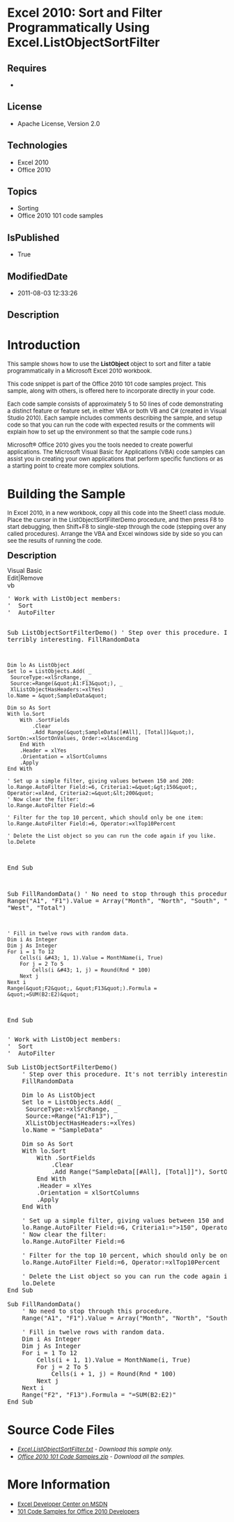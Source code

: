 # Excel 2010: Sort and Filter Programmatically Using Excel.ListObjectSortFilter
## Requires
* 
## License
* Apache License, Version 2.0
## Technologies
* Excel 2010
* Office 2010
## Topics
* Sorting
* Office 2010 101 code samples
## IsPublished
* True
## ModifiedDate
* 2011-08-03 12:33:26
## Description

<h1>Introduction</h1>
<p><span style="font-size:small">This sample shows how to use the <strong>ListObject
</strong>object to sort and filter a table programmatically in a Microsoft Excel 2010 workbook.</span></p>
<p><span style="font-size:small">This code snippet is part of the Office 2010 101 code samples project. This sample, along with others, is offered here to incorporate directly in your code.</span></p>
<p><span style="font-size:small">Each code sample consists of approximately 5 to 50 lines of code demonstrating a distinct feature or feature set, in either VBA or both VB and C# (created in Visual Studio 2010). Each sample includes comments describing the
 sample, and setup code so that you can run the code with expected results or the comments will explain how to set up the environment so that the sample code runs.)</span></p>
<p><span style="font-size:small">Microsoft&reg; Office 2010 gives you the tools needed to create powerful applications. The Microsoft Visual Basic for Applications (VBA) code samples can assist you in creating your own applications that perform specific functions
 or as a starting point to create more complex solutions.</span></p>
<h1><span>Building the Sample</span></h1>
<p><span style="font-size:small">In Excel 2010, in a new workbook, copy all this code into the Sheet1 class module. Place the cursor in the ListObjectSortFilterDemo procedure, and then press F8 to start debugging, then Shift&#43;F8 to single-step through the code
 (stepping over any called procedures). Arrange the VBA and Excel windows side by side so you can see the results of running the code.</span></p>
<p><span style="font-size:20px; font-weight:bold">Description</span></p>
<div class="scriptcode">
<div class="pluginEditHolder" pluginCommand="mceScriptCode">
<div class="title"><span>Visual Basic</span></div>
<div class="pluginLinkHolder"><span class="pluginEditHolderLink">Edit</span>|<span class="pluginRemoveHolderLink">Remove</span></div>
<span class="hidden">vb</span>
<pre class="hidden">' Work with ListObject members:
'  Sort
'  AutoFilter

Sub ListObjectSortFilterDemo()
    ' Step over this procedure. It's not terribly interesting.
    FillRandomData
   
    Dim lo As ListObject
    Set lo = ListObjects.Add( _
     SourceType:=xlSrcRange, _
     Source:=Range(&quot;A1:F13&quot;), _
     XlListObjectHasHeaders:=xlYes)
    lo.Name = &quot;SampleData&quot;
   
    Dim so As Sort
    With lo.Sort
        With .SortFields
            .Clear
            .Add Range(&quot;SampleData[[#All], [Total]]&quot;), SortOn:=xlSortOnValues, Order:=xlAscending
        End With
        .Header = xlYes
        .Orientation = xlSortColumns
        .Apply
    End With
       
    ' Set up a simple filter, giving values between 150 and 200:
    lo.Range.AutoFilter Field:=6, Criteria1:=&quot;&gt;150&quot;, Operator:=xlAnd, Criteria2:=&quot;&lt;200&quot;
    ' Now clear the filter:
    lo.Range.AutoFilter Field:=6
   
    ' Filter for the top 10 percent, which should only be one item:
    lo.Range.AutoFilter Field:=6, Operator:=xlTop10Percent
   
    ' Delete the List object so you can run the code again if you like.
    lo.Delete
End Sub

Sub FillRandomData()
    ' No need to stop through this procedure.
    Range(&quot;A1&quot;, &quot;F1&quot;).Value = Array(&quot;Month&quot;, &quot;North&quot;, &quot;South&quot;, &quot;East&quot;, &quot;West&quot;, &quot;Total&quot;)
   
    ' Fill in twelve rows with random data.
    Dim i As Integer
    Dim j As Integer
    For i = 1 To 12
        Cells(i &#43; 1, 1).Value = MonthName(i, True)
        For j = 2 To 5
            Cells(i &#43; 1, j) = Round(Rnd * 100)
        Next j
    Next i
    Range(&quot;F2&quot;, &quot;F13&quot;).Formula = &quot;=SUM(B2:E2)&quot;
End Sub
</pre>
<div class="preview">
<pre class="vb"><span class="visualBasic__com">'&nbsp;Work&nbsp;with&nbsp;ListObject&nbsp;members:</span>&nbsp;
<span class="visualBasic__com">'&nbsp;&nbsp;Sort</span>&nbsp;
<span class="visualBasic__com">'&nbsp;&nbsp;AutoFilter</span>&nbsp;
&nbsp;
<span class="visualBasic__keyword">Sub</span>&nbsp;ListObjectSortFilterDemo()&nbsp;
&nbsp;&nbsp;&nbsp;&nbsp;<span class="visualBasic__com">'&nbsp;Step&nbsp;over&nbsp;this&nbsp;procedure.&nbsp;It's&nbsp;not&nbsp;terribly&nbsp;interesting.</span>&nbsp;
&nbsp;&nbsp;&nbsp;&nbsp;FillRandomData&nbsp;
&nbsp;&nbsp;&nbsp;&nbsp;
&nbsp;&nbsp;&nbsp;&nbsp;<span class="visualBasic__keyword">Dim</span>&nbsp;lo&nbsp;<span class="visualBasic__keyword">As</span>&nbsp;ListObject&nbsp;
&nbsp;&nbsp;&nbsp;&nbsp;<span class="visualBasic__keyword">Set</span>&nbsp;lo&nbsp;=&nbsp;ListObjects.Add(&nbsp;_&nbsp;
&nbsp;&nbsp;&nbsp;&nbsp;&nbsp;SourceType:=xlSrcRange,&nbsp;_&nbsp;
&nbsp;&nbsp;&nbsp;&nbsp;&nbsp;Source:=Range(<span class="visualBasic__string">&quot;A1:F13&quot;</span>),&nbsp;_&nbsp;
&nbsp;&nbsp;&nbsp;&nbsp;&nbsp;XlListObjectHasHeaders:=xlYes)&nbsp;
&nbsp;&nbsp;&nbsp;&nbsp;lo.Name&nbsp;=&nbsp;<span class="visualBasic__string">&quot;SampleData&quot;</span>&nbsp;
&nbsp;&nbsp;&nbsp;&nbsp;
&nbsp;&nbsp;&nbsp;&nbsp;<span class="visualBasic__keyword">Dim</span>&nbsp;so&nbsp;<span class="visualBasic__keyword">As</span>&nbsp;Sort&nbsp;
&nbsp;&nbsp;&nbsp;&nbsp;<span class="visualBasic__keyword">With</span>&nbsp;lo.Sort&nbsp;
&nbsp;&nbsp;&nbsp;&nbsp;&nbsp;&nbsp;&nbsp;&nbsp;<span class="visualBasic__keyword">With</span>&nbsp;.SortFields&nbsp;
&nbsp;&nbsp;&nbsp;&nbsp;&nbsp;&nbsp;&nbsp;&nbsp;&nbsp;&nbsp;&nbsp;&nbsp;.Clear&nbsp;
&nbsp;&nbsp;&nbsp;&nbsp;&nbsp;&nbsp;&nbsp;&nbsp;&nbsp;&nbsp;&nbsp;&nbsp;.Add&nbsp;Range(<span class="visualBasic__string">&quot;SampleData[[#All],&nbsp;[Total]]&quot;</span>),&nbsp;SortOn:=xlSortOnValues,&nbsp;Order:=xlAscending&nbsp;
&nbsp;&nbsp;&nbsp;&nbsp;&nbsp;&nbsp;&nbsp;&nbsp;<span class="visualBasic__keyword">End</span>&nbsp;<span class="visualBasic__keyword">With</span>&nbsp;
&nbsp;&nbsp;&nbsp;&nbsp;&nbsp;&nbsp;&nbsp;&nbsp;.Header&nbsp;=&nbsp;xlYes&nbsp;
&nbsp;&nbsp;&nbsp;&nbsp;&nbsp;&nbsp;&nbsp;&nbsp;.Orientation&nbsp;=&nbsp;xlSortColumns&nbsp;
&nbsp;&nbsp;&nbsp;&nbsp;&nbsp;&nbsp;&nbsp;&nbsp;.Apply&nbsp;
&nbsp;&nbsp;&nbsp;&nbsp;<span class="visualBasic__keyword">End</span>&nbsp;<span class="visualBasic__keyword">With</span>&nbsp;
&nbsp;&nbsp;&nbsp;&nbsp;&nbsp;&nbsp;&nbsp;&nbsp;
&nbsp;&nbsp;&nbsp;&nbsp;<span class="visualBasic__com">'&nbsp;Set&nbsp;up&nbsp;a&nbsp;simple&nbsp;filter,&nbsp;giving&nbsp;values&nbsp;between&nbsp;150&nbsp;and&nbsp;200:</span>&nbsp;
&nbsp;&nbsp;&nbsp;&nbsp;lo.Range.AutoFilter&nbsp;Field:=<span class="visualBasic__number">6</span>,&nbsp;Criteria1:=<span class="visualBasic__string">&quot;&gt;150&quot;</span>,&nbsp;<span class="visualBasic__keyword">Operator</span>:=xlAnd,&nbsp;Criteria2:=<span class="visualBasic__string">&quot;&lt;200&quot;</span>&nbsp;
&nbsp;&nbsp;&nbsp;&nbsp;<span class="visualBasic__com">'&nbsp;Now&nbsp;clear&nbsp;the&nbsp;filter:</span>&nbsp;
&nbsp;&nbsp;&nbsp;&nbsp;lo.Range.AutoFilter&nbsp;Field:=<span class="visualBasic__number">6</span>&nbsp;
&nbsp;&nbsp;&nbsp;&nbsp;
&nbsp;&nbsp;&nbsp;&nbsp;<span class="visualBasic__com">'&nbsp;Filter&nbsp;for&nbsp;the&nbsp;top&nbsp;10&nbsp;percent,&nbsp;which&nbsp;should&nbsp;only&nbsp;be&nbsp;one&nbsp;item:</span>&nbsp;
&nbsp;&nbsp;&nbsp;&nbsp;lo.Range.AutoFilter&nbsp;Field:=<span class="visualBasic__number">6</span>,&nbsp;<span class="visualBasic__keyword">Operator</span>:=xlTop10Percent&nbsp;
&nbsp;&nbsp;&nbsp;&nbsp;
&nbsp;&nbsp;&nbsp;&nbsp;<span class="visualBasic__com">'&nbsp;Delete&nbsp;the&nbsp;List&nbsp;object&nbsp;so&nbsp;you&nbsp;can&nbsp;run&nbsp;the&nbsp;code&nbsp;again&nbsp;if&nbsp;you&nbsp;like.</span>&nbsp;
&nbsp;&nbsp;&nbsp;&nbsp;lo.Delete&nbsp;
<span class="visualBasic__keyword">End</span>&nbsp;<span class="visualBasic__keyword">Sub</span>&nbsp;
&nbsp;
<span class="visualBasic__keyword">Sub</span>&nbsp;FillRandomData()&nbsp;
&nbsp;&nbsp;&nbsp;&nbsp;<span class="visualBasic__com">'&nbsp;No&nbsp;need&nbsp;to&nbsp;stop&nbsp;through&nbsp;this&nbsp;procedure.</span>&nbsp;
&nbsp;&nbsp;&nbsp;&nbsp;Range(<span class="visualBasic__string">&quot;A1&quot;</span>,&nbsp;<span class="visualBasic__string">&quot;F1&quot;</span>).Value&nbsp;=&nbsp;Array(<span class="visualBasic__string">&quot;Month&quot;</span>,&nbsp;<span class="visualBasic__string">&quot;North&quot;</span>,&nbsp;<span class="visualBasic__string">&quot;South&quot;</span>,&nbsp;<span class="visualBasic__string">&quot;East&quot;</span>,&nbsp;<span class="visualBasic__string">&quot;West&quot;</span>,&nbsp;<span class="visualBasic__string">&quot;Total&quot;</span>)&nbsp;
&nbsp;&nbsp;&nbsp;&nbsp;
&nbsp;&nbsp;&nbsp;&nbsp;<span class="visualBasic__com">'&nbsp;Fill&nbsp;in&nbsp;twelve&nbsp;rows&nbsp;with&nbsp;random&nbsp;data.</span>&nbsp;
&nbsp;&nbsp;&nbsp;&nbsp;<span class="visualBasic__keyword">Dim</span>&nbsp;i&nbsp;<span class="visualBasic__keyword">As</span>&nbsp;<span class="visualBasic__keyword">Integer</span>&nbsp;
&nbsp;&nbsp;&nbsp;&nbsp;<span class="visualBasic__keyword">Dim</span>&nbsp;j&nbsp;<span class="visualBasic__keyword">As</span>&nbsp;<span class="visualBasic__keyword">Integer</span>&nbsp;
&nbsp;&nbsp;&nbsp;&nbsp;<span class="visualBasic__keyword">For</span>&nbsp;i&nbsp;=&nbsp;<span class="visualBasic__number">1</span>&nbsp;<span class="visualBasic__keyword">To</span>&nbsp;<span class="visualBasic__number">12</span>&nbsp;
&nbsp;&nbsp;&nbsp;&nbsp;&nbsp;&nbsp;&nbsp;&nbsp;Cells(i&nbsp;&#43;&nbsp;<span class="visualBasic__number">1</span>,&nbsp;<span class="visualBasic__number">1</span>).Value&nbsp;=&nbsp;MonthName(i,&nbsp;<span class="visualBasic__keyword">True</span>)&nbsp;
&nbsp;&nbsp;&nbsp;&nbsp;&nbsp;&nbsp;&nbsp;&nbsp;<span class="visualBasic__keyword">For</span>&nbsp;j&nbsp;=&nbsp;<span class="visualBasic__number">2</span>&nbsp;<span class="visualBasic__keyword">To</span>&nbsp;<span class="visualBasic__number">5</span>&nbsp;
&nbsp;&nbsp;&nbsp;&nbsp;&nbsp;&nbsp;&nbsp;&nbsp;&nbsp;&nbsp;&nbsp;&nbsp;Cells(i&nbsp;&#43;&nbsp;<span class="visualBasic__number">1</span>,&nbsp;j)&nbsp;=&nbsp;Round(Rnd&nbsp;*&nbsp;<span class="visualBasic__number">100</span>)&nbsp;
&nbsp;&nbsp;&nbsp;&nbsp;&nbsp;&nbsp;&nbsp;&nbsp;<span class="visualBasic__keyword">Next</span>&nbsp;j&nbsp;
&nbsp;&nbsp;&nbsp;&nbsp;<span class="visualBasic__keyword">Next</span>&nbsp;i&nbsp;
&nbsp;&nbsp;&nbsp;&nbsp;Range(<span class="visualBasic__string">&quot;F2&quot;</span>,&nbsp;<span class="visualBasic__string">&quot;F13&quot;</span>).Formula&nbsp;=&nbsp;<span class="visualBasic__string">&quot;=SUM(B2:E2)&quot;</span>&nbsp;
<span class="visualBasic__keyword">End</span>&nbsp;<span class="visualBasic__keyword">Sub</span>&nbsp;
</pre>
</div>
</div>
</div>
<h1><span>Source Code Files</span></h1>
<ul>
<li><span style="font-size:small"><em><a id="25895" href="/site/view/file/25895/1/Excel.ListObjectSortFilter.txt">Excel.ListObjectSortFilter.txt</a>&nbsp;- Download this sample only.</em></span>
</li><li><span style="font-size:small"><em><a id="25896" href="/site/view/file/25896/1/Office%202010%20101%20Code%20Samples.zip">Office 2010 101 Code Samples.zip</a>&nbsp;- Download all the samples.</em></span>
</li></ul>
<h1>More Information</h1>
<ul>
<li><span style="font-size:small"><a href="http://msdn.microsoft.com/en-us/office/aa905411">Excel Developer Center on MSDN</a></span>
</li><li><span style="font-size:small"><a href="http://msdn.microsoft.com/en-us/office/hh360994">101 Code Samples for Office 2010 Developers</a></span>
</li></ul>
